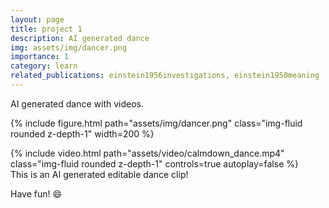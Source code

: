 ```yaml
---
layout: page
title: project 1
description: AI generated dance
img: assets/img/dancer.png
importance: 1
category: learn
related_publications: einstein1956investigations, einstein1950meaning
---
```


AI generated dance with videos.

{% include figure.html path="assets/img/dancer.png" class="img-fluid rounded z-depth-1" width=200 %}

<div class="row">
    <div class="col-sm mt-3 mt-md-0">
        {% include video.html path="assets/video/calmdown_dance.mp4" class="img-fluid rounded z-depth-1" controls=true autoplay=false %}
    </div>
</div>
<div class="caption">
    This is an AI generated editable dance clip!
</div>

Have fun! :smile:
